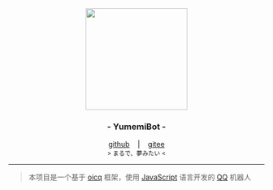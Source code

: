 <div align="center">
    <img src="https://docs.littlemaple.club/public/images/avatar/logo.png" width="200"/>
    <h3>
        - YumemiBot -
    </h3>
    <span>
        <a href="https://github.com/dcyuki/YumemiBot" target="_blank">github</a>
    </span> 
    &nbsp;&nbsp; | &nbsp;&nbsp;
    <span>
        <a href="https://gitee.com/Dc_Yuki/YumemiBot" target="_blank">gitee</a>
    </span> <br />
    <small> &gt; まるで、夢みたい &lt; </small> <br />
</div>

*****

> 本项目是一个基于 [oicq](https://github.com/takayama-lily/oicq) 框架，使用 [JavaScript](https://www.javascript.com/) 语言开发的 [QQ](https://im.qq.com/) 机器人